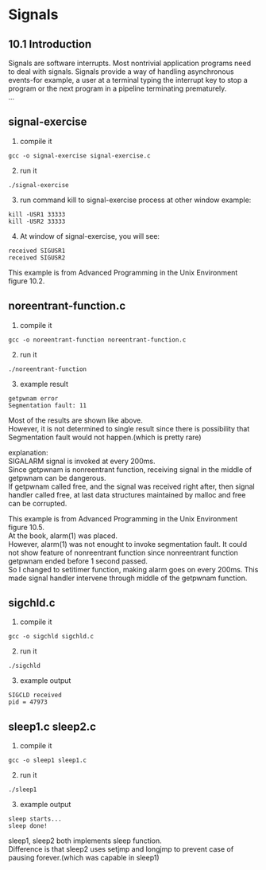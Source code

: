 # Signals

## 10.1 Introduction
Signals are software interrupts. Most nontrivial application programs need to deal with signals. Signals provide a way of handling asynchronous events-for example, a user at a terminal typing the interrupt key to stop a program or the next program in a pipeline terminating prematurely.   
...


## signal-exercise
1. compile it
```
gcc -o signal-exercise signal-exercise.c
```

2. run it
```
./signal-exercise
```

3. run command kill to signal-exercise process at other window
example:   
```
kill -USR1 33333
kill -USR2 33333
```

4. At window of signal-exercise, you will see:   
```
received SIGUSR1
received SIGUSR2
```

This example is from Advanced Programming in the Unix Environment figure 10.2.

## noreentrant-function.c
1. compile it
```
gcc -o noreentrant-function noreentrant-function.c
```

2. run it
```
./noreentrant-function
```

3. example result
```
getpwnam error
Segmentation fault: 11
```
Most of the results are shown like above.   
However, it is not determined to single result since there is possibility that Segmentation fault would not happen.(which is pretty rare)   


explanation:   
SIGALARM signal is invoked at every 200ms.   
Since getpwnam is nonreentrant function, receiving signal in the middle of getpwnam can be dangerous.   
If getpwnam called free, and the signal was received right after, then signal handler called free, at last data structures maintained by malloc and free can be corrupted.


This example is from Advanced Programming in the Unix Environment figure 10.5.   
At the book, alarm(1) was placed.   
However, alarm(1) was not enought to invoke segmentation fault. It could not show feature of nonreentrant function since nonreentrant function getpwnam ended before 1 second passed.   
So I changed to setitimer function, making alarm goes on every 200ms. This made signal handler intervene through middle of the getpwnam function.

## sigchld.c
1. compile it
```
gcc -o sigchld sigchld.c
```

2. run it
```
./sigchld
```

3. example output
```
SIGCLD received
pid = 47973
```


## sleep1.c sleep2.c
1. compile it
```
gcc -o sleep1 sleep1.c
```

2. run it
```
./sleep1
```

3. example output
```
sleep starts...
sleep done!
```

sleep1, sleep2 both implements sleep function.   
Difference is that sleep2 uses setjmp and longjmp to prevent case of pausing forever.(which was capable in sleep1)
